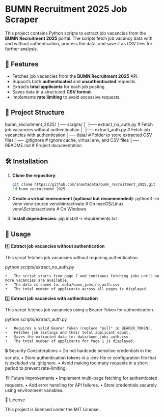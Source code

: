 # BUMN Recruitment 2025 Job Scraper

This project contains Python scripts to extract job vacancies from the **BUMN Recruitment 2025** portal. The scripts fetch job vacancy data with and without authentication, process the data, and save it as CSV files for further analysis.

## 📌 Features

- Fetches job vacancies from the **BUMN Recruitment 2025** API.
- Supports both **authenticated** and **unauthenticated** requests.
- Extracts **total applicants** for each job posting.
- Saves data in a structured **CSV format**.
- Implements **rate limiting** to avoid excessive requests.

## 📂 Project Structure
bumn_recruitment_2025/
│── scripts/
│   ├── extract_no_auth.py      # Fetch job vacancies without authentication
│   ├── extract_auth.py         # Fetch job vacancies with authentication
│── data/                       # Folder to store extracted CSV files
│── .gitignore                   # Ignore cache, virtual env, and CSV files
│── README.md                    # Project documentation

## 🛠️ Installation

1. **Clone the repository**:

   ```bash
   git clone https://github.com/inastadata/bumn_recruitment_2025.git
   cd bumn_recruitment_2025

2.	**Create a virtual environment (optional but recommended)**:
python3 -m venv venv
source venv/bin/activate  # On macOS/Linux
venv\Scripts\activate     # On Windows

3.	**Install dependencies**:
pip install -r requirements.txt

## 🚀 Usage

1️⃣ **Extract job vacancies without authentication**

This script fetches job vacancies without requiring authentication.

python scripts/extract_no_auth.py

	•	The script starts from page 7 and continues fetching jobs until no more vacancies are available.
	•	The data is saved to: data/bumn_jobs_no_auth.csv
	•	The total number of applicants across all pages is displayed.


2️⃣ **Extract job vacancies with authentication**

This script fetches job vacancies using a Bearer Token for authentication.

python scripts/extract_auth.py

	•	Requires a valid Bearer Token (replace "null" in BEARER_TOKEN).
	•	Fetches job listings and their total applicant count.
	•	Saves the extracted data to: data/bumn_jobs_auth.csv
	•	The total number of applicants for Page 1 is displayed.

  🔒 Security Considerations
	•	Do not hardcode sensitive credentials in the scripts.
	•	Store authentication tokens in a .env file or configuration file that is excluded via .gitignore.
	•	Avoid making too many requests in a short period to prevent rate-limiting.

🏗️ Future Improvements
	•	Implement multi-page fetching for authenticated requests.
	•	Add error handling for API failures.
	•	Store credentials securely using environment variables.

📄 License

This project is licensed under the MIT License.
